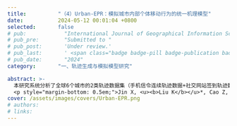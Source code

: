 ```yaml
---
title:          "（4）Urban-EPR：模拟城市内部个体移动行为的统一机理模型"
date:           2024-05-12 00:01:04 +0800
selected:       false
# pub:            "International Journal of Geographical Information Science (IJGIS)"
# pub_pre:        "Submitted to "
# pub_post:       'Under review.'
# pub_last:       ' <span class="badge badge-pill badge-publication badge-success">Spotlight</span>'
# pub_date:       "2024"
category:       "一、轨迹生成与模拟模型研究"

abstract: >-
  本研究系统分析了全球6个城市的2类轨迹数据集（手机信令连续轨迹数据+社交网站签到轨迹数据），发现：1）城市内部个体移动过程中的等待时间（waiting time or duration）可以用参数统一的对数正态分布拟合，相比已有研究中常用的幂律分布、指数分布等效果更好。2）城市内部个体移动过程中的空间选择行为可以用参数统一的统一机会（UO）模型刻画，相比已有研究中常用的重力模型、辐射模型等效果更好。Urban-EPR融入这些发现，将探索与偏好返回（EPR）框架中的等待时间采样部分替换为基于对数正态分布的采样，并在探索阶段使用UO模型来选择下一个位置。通过全面对比当前主流的7类机理模型，发现Urban-EPR在不同时空粒度下均具有优势且鲁棒的模拟效果。本研究可为城市内部个体移动机理模型研究提供了较为全面的benchmark，旨在破除以往相关模型及参数使用随意的现状。
  <p style="margin-bottom: 0.5em;">Jin X, <u><b>Liu K</b></u>*, Cao Z, Yin L, Luo Y, Zhao X. Urban-EPR: A universal model for simulating intra-urban human mobility[J]. International Journal of Geographical Information Science, 2025.（中科院一区SCI）<a href='https://doi.org/10.1080/13658816.2025.2456558' target='_blank'>[paper]</a></p>
cover: /assets/images/covers/Urban-EPR.png
# authors:
# links:
---
```

